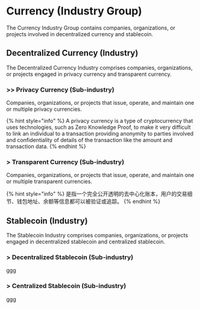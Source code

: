 # Currency (Industry Group)

The Currency Industry Group contains companies, organizations, or projects involved in decentralized currency and stablecoin.



## Decentralized Currency (Industry)

The Decentralized Currency Industry comprises companies, organizations, or projects engaged in privacy currency and transparent currency.

### >>  Privacy Currency (Sub-industry)

Companies, organizations, or projects that issue, operate, and maintain one or multiple privacy currencies.

{% hint style="info" %}
A privacy currency is a type of cryptocurrency that uses technologies, such as Zero Knowledge Proof, to make it very difficult to link an individual to a transaction providing anonymity to parties involved and confidentiality of details of the transaction like the amount and transaction data.
{% endhint %}

### > Transparent Currency (Sub-industry)

Companies, organizations, or projects that issue, operate, and maintain one or multiple transparent currencies.

{% hint style="info" %}
是指一个完全公开透明的去中心化账本，用户的交易细节、钱包地址、余额等信息都可以被验证或追踪。
{% endhint %}



## Stablecoin (Industry)

The Stablecoin Industry comprises companies, organizations, or projects engaged in decentralized stablecoin and centralized stablecoin.

### > Decentralized Stablecoin (Sub-industry)

ggg

### > Centralized Stablecoin (Sub-industry)

ggg
